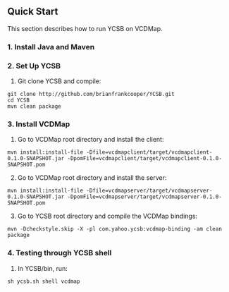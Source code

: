 <!--
Copyright (c) 2015 YCSB contributors. All rights reserved.

Licensed under the Apache License, Version 2.0 (the "License"); you
may not use this file except in compliance with the License. You
may obtain a copy of the License at

http://www.apache.org/licenses/LICENSE-2.0

Unless required by applicable law or agreed to in writing, software
distributed under the License is distributed on an "AS IS" BASIS,
WITHOUT WARRANTIES OR CONDITIONS OF ANY KIND, either express or
implied. See the License for the specific language governing
permissions and limitations under the License. See accompanying
LICENSE file.
-->

## Quick Start

This section describes how to run YCSB on VCDMap. 

### 1. Install Java and Maven

### 2. Set Up YCSB
1. Git clone YCSB and compile:
  ```
git clone http://github.com/brianfrankcooper/YCSB.git
cd YCSB
mvn clean package
  ```
### 3. Install VCDMap

1. Go to VCDMap root directory and install the client:
  ```
mvn install:install-file -Dfile=vcdmapclient/target/vcdmapclient-0.1.0-SNAPSHOT.jar -DpomFile=vcdmapclient/target/vcdmapclient-0.1.0-SNAPSHOT.pom
  ```
2. Go to VCDMap root directory and install the server:
  ```
mvn install:install-file -Dfile=vcdmapserver/target/vcdmapserver-0.1.0-SNAPSHOT.jar -DpomFile=vcdmapserver/target/vcdmapserver-0.1.0-SNAPSHOT.pom
  ```
3. Go to YCSB root directory and compile the VCDMap bindings:
  ```
mvn -Dcheckstyle.skip -X -pl com.yahoo.ycsb:vcdmap-binding -am clean package
  ```

### 4. Testing through YCSB shell

1. In YCSB/bin, run:

  ```
sh ycsb.sh shell vcdmap
  ```

